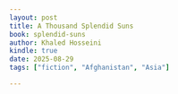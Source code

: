 ```yaml
---
layout: post
title: A Thousand Splendid Suns
book: splendid-suns
author: Khaled Hosseini
kindle: true
date: 2025-08-29
tags: ["fiction", "Afghanistan", "Asia"]

---
```

